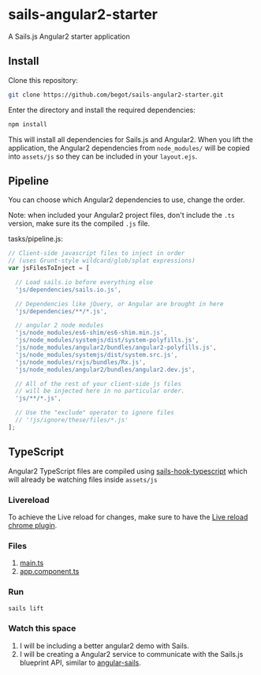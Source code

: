 # sails-angular2-starter

A Sails.js Angular2 starter application

## Install

Clone this repository:

```bash
git clone https://github.com/begot/sails-angular2-starter.git
```

Enter the directory and install the required dependencies:

```bash
npm install
```

This will install all dependencies for Sails.js and Angular2. When you lift the application, the Angular2 dependencies from ```node_modules/``` will be copied into ```assets/js``` so they can be included in your ```layout.ejs```.

## Pipeline
You can choose which Angular2 dependencies to use, change the order.

Note: when included your Angular2 project files, don't include the ```.ts``` version, make sure its the compiled ```.js``` file.

tasks/pipeline.js:

```javascript
// Client-side javascript files to inject in order
// (uses Grunt-style wildcard/glob/splat expressions)
var jsFilesToInject = [

  // Load sails.io before everything else
  'js/dependencies/sails.io.js',

  // Dependencies like jQuery, or Angular are brought in here
  'js/dependencies/**/*.js',

  // angular 2 node modules
  'js/node_modules/es6-shim/es6-shim.min.js',
  'js/node_modules/systemjs/dist/system-polyfills.js',
  'js/node_modules/angular2/bundles/angular2-polyfills.js',
  'js/node_modules/systemjs/dist/system.src.js',
  'js/node_modules/rxjs/bundles/Rx.js',
  'js/node_modules/angular2/bundles/angular2.dev.js',

  // All of the rest of your client-side js files
  // will be injected here in no particular order.
  'js/**/*.js',

  // Use the "exclude" operator to ignore files
  // '!js/ignore/these/files/*.js'
];
```

## TypeScript

Angular2 TypeScript files are compiled using [sails-hook-typescript](https://github.com/begot/sails-hook-typescript) which will already be watching files inside ```assets/js```

### Livereload

To achieve the Live reload for changes, make sure to have the [Live reload chrome plugin](https://chrome.google.com/webstore/detail/livereload/jnihajbhpnppcggbcgedagnkighmdlei?hl=en).

### Files

1. [main.ts](https://github.com/begot/sails-angular2-starter/blob/master/assets/js/main.ts)
2. [app.component.ts](https://github.com/begot/sails-angular2-starter/blob/master/assets/js/app.component.ts)

### Run

```bash
sails lift
```

### Watch this space

1. I will be including a better angular2 demo with Sails.
2. I will be creating a Angular2 service to communicate with the Sails.js blueprint API, similar to [angular-sails](https://github.com/janpantel/angular-sails).
